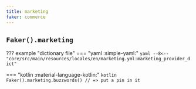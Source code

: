 ```yaml
---
title: marketing
faker: commerce
---
```


## `Faker().marketing`

??? example "dictionary file"
    === "yaml :simple-yaml:"
        ```yaml
        --8<-- "core/src/main/resources/locales/en/marketing.yml:marketing_provider_dict"
        ```

=== "kotlin :material-language-kotlin:"
    ```kotlin
    Faker().marketing.buzzwords() // => put a pin in it
    ```
